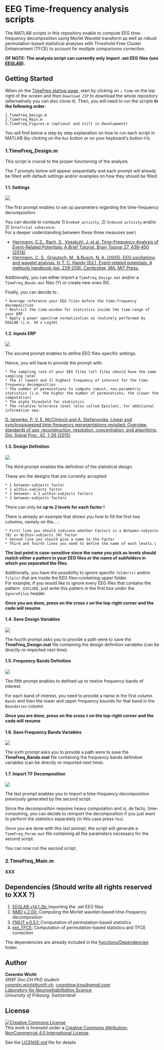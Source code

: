 # EEG Time-frequency analysis scripts

The MATLAB scripts in this repository enable to compute EEG time-frequency decomposition using Morlet Wavelet transform as well as robust permutation-based statistical analyses with Threshold-Free Cluster Enhancement (TFCE) to account for multiple comparisons correction.

**OF NOTE: The analysis script can currently only import .set EEG files (see [EEGLAB](https://github.com/sccn/eeglab)).**

## Getting Started

When on the [TimeFreq startup page](https://github.com/CorentinWicht/TimeFreq), start by clicking on `↓ Code` on the top right of the screen and then `Download ZIP` to download the whole repository (alternatively you can also clone it). 
Then, you will need to run the scripts **in the following order**:

```
1.TimeFreq_Design.m
2.TimeFreq_Main.m
3.TimeFreq_Figures.m (optional and still in development)
```

You will find below a step by step explanation on how to run each script in MATLAB (by clicking on the `Run` button or on your keyboard's button `F5`).


### 1.TimeFreq_Design.m

This script is crucial to the proper functioning of the analysis. 

The 7 prompts below will appear sequentially and each prompt will already be filled with default settings and/or examples on how they should be filled: 


#### 1.1. Settings

![](tools/screenshots/Settings.png)

The first prompt enables to set up parameters regarding the time-frequency decomposition.

You can decide to compute 1) `Evoked activity`, 2) `Induced activity` and/or 3) `Intertrial coherence`.\
For a deeper understanding between these three measures see:\
* [Herrmann, C.S., Rach, S., Vosskuhl, J. et al. Time–Frequency Analysis of Event-Related Potentials: A Brief Tutorial. Brain Topogr 27, 438–450 (2014)](https://doi.org/10.1007/s10548-013-0327-5)
* [Herrmann, C. S., Grigutsch, M., & Busch, N. A. (2005). EEG oscillations and wavelet analysis. In T. C. Handy (Ed.), Event-related potentials: A methods handbook (pp. 229-259). Cambridge, MA: MIT Press.](https://www.researchgate.net/publication/38135661_EEG_Oscillations_and_Wavelet_Analysis)

Additionally, you can either import a `TimeFreq_Design.mat` and/or a `TimeFreq_Bands.mat` files (Y)  or create new ones (N).

Finally, you can decide to :
```
* Average reference your EEG files before the time-frequency decomposition
* Restrict the time-window for statistics inside the time-range of your ERP
* Apply a power spectrum normalization as routinely performed by EEGLAB (i.e. 10 x Log10)
```


#### 1.2. Inputs ERP

![](tools/screenshots/InputsERP.png)

The second prompt enables to define EEG files-specific settings.

Hence, you will have to provide the prompt with:
```
* The sampling rate of your EEG files (all files should have the same sampling rate)
* The 1) lowest and 2) highest frequency of interest for the time-frequency decomposition 
* The number of permutations to compute robust, non-parametric statistics (i.e. the higher the number of permutations, the slower the computation)
* The alpha threshold for statistics
* The relative tolerance level (also called Epsilon), for additional information see:
```
[D. Iatsenko, P. V. E. McClintock and A. Stefanovska, Linear and synchrosqueezed time-frequency representations revisited: Overview, standards of use, reconstruction, resolution, concentration, and algorithms, Dig. Signal Proc. 42, 1-26 (2015)](https://doi.org/10.1016/j.dsp.2015.03.004)


#### 1.3. Design Definition

![](tools/screenshots/DesignDef.png)

The third prompt enables the definition of the statistical design.

These are the designs that are currently accepted:
```
* 1 between-subjects factor
* 1 within-subjects factor
* 1 between- & 1 within-subjects factors
* 2 between-subjects factors
```
There can only be **up to 2 levels for each factor !**

There is already an example that shows you how to fill the first two columns, namely on the... :
```
* First line you should indicate whether Factor1 is a Between-subjects (B) or Within-subjects (W) factor
* Second line you should give a name to the Factor
* Third and fourth lines you need to define the name of each levels.\
```
**The last point is case-sensitive since the name you pick as levels should match either a pattern in your EEG files or the name of subfolders in which you separated the files.**

Additionally, you have the possibility to ignore specific `folder(s)` and/or `file(s)` that are inside the EEG files-containing upper folder.\
For example, if you would like to ignore every EEG files that contains the pattern `_EXCLUDE`, just write this pattern in the first box under the `IgnoreFiles` header.

**Once you are done, press on the cross `X` on the top-right corner and the code will resume**


#### 1.4. Save Design Variables

![](tools/screenshots/SaveDesign.png)

The fourth prompt asks you to provide a path were to save the **TimeFreq_Design.mat** file containing the design definition variables (can be directly re-imported next time).


#### 1.5. Frequency Bands Definition

![](tools/screenshots/FreqBands.png)

The fifth prompt enables to defined up to twelve frequency bands of interest. 

For each band of interest, you need to provide a name in the first column `Bands` and then the lower and upper frequency bounds for that band in the `Boundaries` column. 

**Once you are done, press on the cross `X` on the top-right corner and the code will resume**


#### 1.6. Save Frequency Bands Variables

![](tools/screenshots/SaveFreqs.png)

The sixth prompt asks you to provide a path were to save the **TimeFreq_Bands.mat** file containing the frequency bands definition variables (can be directly re-imported next time).


#### 1.7. Import TF Decomposition

![](tools/screenshots/ImportTF.png)

The last prompt enables you to import a time-frequency decomposition previously generated by the second script.

Since the decomposition requires heavy computation and is, de facto, time-consuming, you can decide to reimport the decomposition if you just want to perform the statistics separately (in this case press `Yes`).


Once you are done with this last prompt, the script will generate a `TimeFreq_Param.mat` file containing all the parameters necessary for the second script.

You can now run the second script. 


### 2.TimeFreq_Main.m

**XXX**

## Dependencies (Should write all rights reserved to XXX ?)
1. [EEGLAB v14.1.2b: ](https://github.com/sccn/eeglab) Importing the .set EEG files
2. [NMD v.2.00: ](http://www.physics.lancs.ac.uk/research/nbmphysics/diats/tfr/) Computing the Morlet wavelet-based time-frequency decomposition
3. [FMUT v.0.5.1: ](https://github.com/ericcfields/FMUT) Computation of permutation-based statistics
4. [ept_TFCE:](https://github.com/Mensen/ept_TFCE-matlab) Computation of permutation-based statistics and TFCE correction

The dependencies are already included in the [functions/Dependencies](functions/Dependencies) folder.

## Author

**Corentin Wicht**\
*SNSF Doc.CH PhD student*\
*corentin.wicht@unifr.ch, corentinw.lcns@gmail.com*\
*[Laboratory for Neurorehabilitation Science](https://www3.unifr.ch/med/spierer/en/)*\
*University of Fribourg, Switzerland*

## License

<a rel="license" href="http://creativecommons.org/licenses/by-nc/4.0/"><img alt="Creative Commons License" style="border-width:0" src="https://i.creativecommons.org/l/by-nc/4.0/88x31.png" /></a><br />This work is licensed under a <a rel="license" href="http://creativecommons.org/licenses/by-nc/4.0/">Creative Commons Attribution-NonCommercial 4.0 International License</a>.

See the [LICENSE.md](LICENSE.md) file for details

